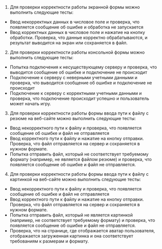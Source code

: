 1) Для проверки корректности работы экранной формы можно выполнить следующие тесты:
- Ввод некорректных данных в числовое поле и проверка, что появляется сообщение об ошибке и обработка не запускается
- Ввод корректных данных в числовое поле и нажатие на кнопку обработки. Проверка, что данные корректно обрабатываются, и результат выводится на экран или сохраняется в файл.

2) Для проверки корректности работы консольной формы можно выполнить следующие тесты:
- Попытка подключения к несуществующему серверу и проверка, что выводится сообщение об ошибке и подключение не происходит
- Подключение к серверу с неверными учетными данными и проверка, что выводится сообщение об ошибке и подключение не происходит
- Подключение к серверу с корректными учетными данными и проверка, что подключение происходит успешно и пользователь может начать игру.

3) Для проверки корректности работы формы ввода пути к файлу с резюме на веб-сайте можно выполнить следующие тесты:
- Ввод некорректного пути к файлу и проверка, что появляется сообщение об ошибке и файл не отправляется
- Ввод корректного пути к файлу и нажатие на кнопку отправки. Проверка, что файл отправляется на сервер и сохраняется в нужном формате.
- Попытка отправить файл, который не соответствует требуемому формату (например, не является файлом резюме) и проверка, что появляется сообщение об ошибке и файл не отправляется.

4) Для проверки корректности работы формы ввода пути к файлу с картинкой на веб-сайте можно выполнить следующие тесты:
- Ввод некорректного пути к файлу и проверка, что появляется сообщение об ошибке и файл не отправляется
- Ввод корректного пути к файлу и нажатие на кнопку отправки. Проверка, что файл отправляется на сервер и сохраняется в нужном формате.
- Попытка отправить файл, который не является картинкой (например, не соответствует требуемому формату) и проверка, что появляется сообщение об ошибке и файл не отправляется.
- Проверка, что на странице, где отображается аватар пользователя, отображается загруженная картинка и она соответствует требованиям к размерам и формату.
